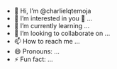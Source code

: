 - 👋 Hi, I’m @charlielqtemoja
- 👀 I’m interested in you 🍑 ...
- 🌱 I’m currently learning ...
- 💞️ I’m looking to collaborate on ...
- 📫 How to reach me ...
- 😄 Pronouns: ...
- ⚡ Fun fact: ...

<!---
charlielqtemoja/charlielqtemoja is a ✨ special ✨ repository because its `README.md` (this file) appears on your GitHub profile.
You can click the Preview link to take a look at your changes.
--->
